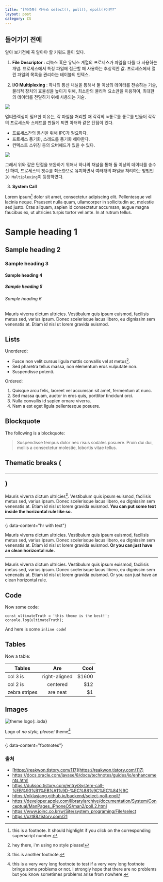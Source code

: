```yaml
---
title: "[작성중] 리눅스 select(), poll(), epoll()이란?"
layout: post
category: CS
---
```


## 들어가기 전에
알아 보기전에 꼭 알아야 할 키워드 들이 있다.

1. **File Descriptor** : 리눅스 혹은 유닉스 계열의 프로세스가 파일을 다룰 때 사용하는 개념. 프로세스에서 특정 파일에 접근할 때 사용하는 추상적인 값. 프로세스에서 열린 파일의 목록을 관리하는 테이블의 인덱스.

2. **I/O Multiplexing** : 하나의 통신 채널을 통해서 둘 이상의 데이터를 전송하는 기술, 물리적 장치의 효율성을 높이기 위해, 최소한의 물리적 요소만을 이용하여, 최대한의 데이터를 전달하기 위해 사용되는 기술.

![](https://blog.kakaocdn.net/dn/bkmuyL/btq40REKOVZ/TUYBDu7XcGVZSnZ8PQlkk1/img.png)

멀티플렉싱이 필요한 이유는, 각 파일을 처리할 때 각각의 io통로를 통로를 만들어 각각의 프로세스와 스레드를 만들게 되면 아래와 같은 단점이 있다.

- 프로세스간의 통신을 위해 IPC가 필요하다.
- 프로세스 동기화, 스레드를 동기화 해야한다.
- 컨텍스트 스위칭 등의 오버헤드가 있을 수 있다.

![](https://blog.kakaocdn.net/dn/GvHqy/btq4XE0VCfq/EXSWKOLMtWnYAOb5rKlaF0/img.png)

그래서 위와 같은 단점을 보완하기 위해서 하나의 채널을 통해 둘 이상의 데이터를 송수신 하여, 프로세스의 갯수를 최소한으로 유지하면서 여러개의 파일을 처리하는 방법인 `IO Multiplexing`이 등장하였다. 


3. **System Call** 

Lorem ipsum[^1] dolor sit amet, consectetur adipiscing elit. Pellentesque vel lacinia neque. Praesent nulla quam, ullamcorper in sollicitudin ac, molestie sed justo. Cras aliquam, sapien id consectetur accumsan, augue magna faucibus ex, ut ultricies turpis tortor vel ante. In at rutrum tellus.

# Sample heading 1
## Sample heading 2
### Sample heading 3
#### Sample heading 4
##### Sample heading 5
###### Sample heading 6

Mauris viverra dictum ultricies. Vestibulum quis ipsum euismod, facilisis metus sed, varius ipsum. Donec scelerisque lacus libero, eu dignissim sem venenatis at. Etiam id nisl ut lorem gravida euismod.

## Lists

Unordered:

- Fusce non velit cursus ligula mattis convallis vel at metus[^2].
- Sed pharetra tellus massa, non elementum eros vulputate non.
- Suspendisse potenti.

Ordered:

1. Quisque arcu felis, laoreet vel accumsan sit amet, fermentum at nunc.
2. Sed massa quam, auctor in eros quis, porttitor tincidunt orci.
3. Nulla convallis id sapien ornare viverra.
4. Nam a est eget ligula pellentesque posuere.

## Blockquote

The following is a blockquote:

> Suspendisse tempus dolor nec risus sodales posuere. Proin dui dui, mollis a consectetur molestie, lobortis vitae tellus.

## Thematic breaks (<hr>)

Mauris viverra dictum ultricies[^3]. Vestibulum quis ipsum euismod, facilisis metus sed, varius ipsum. Donec scelerisque lacus libero, eu dignissim sem venenatis at. Etiam id nisl ut lorem gravida euismod. **You can put some text inside the horizontal rule like so.**

---
{: data-content="hr with text"}

Mauris viverra dictum ultricies. Vestibulum quis ipsum euismod, facilisis metus sed, varius ipsum. Donec scelerisque lacus libero, eu dignissim sem venenatis at. Etiam id nisl ut lorem gravida euismod. **Or you can just have an clean horizontal rule.**

---

Mauris viverra dictum ultricies. Vestibulum quis ipsum euismod, facilisis metus sed, varius ipsum. Donec scelerisque lacus libero, eu dignissim sem venenatis at. Etiam id nisl ut lorem gravida euismod. Or you can just have an clean horizontal rule.

## Code

Now some code:

```
const ultimateTruth = 'this theme is the best!';
console.log(ultimateTruth);
```

And here is some `inline code`!

## Tables

Now a table:

| Tables        | Are           | Cool  |
| ------------- |:-------------:| -----:|
| col 3 is      | right-aligned | $1600 |
| col 2 is      | centered      |   $12 |
| zebra stripes | are neat      |    $1 |

## Images

![theme logo](https://raw.githubusercontent.com/riggraz/no-style-please/master/logo.png){:.ioda}

Logo of *no style, please!* theme[^4]

---
{: data-content="footnotes"}

[^1]: this is a footnote. It should highlight if you click on the corresponding superscript number.
[^2]: hey there, i'm using no style please!
[^3]: this is another footnote.
[^4]: this is a very very long footnote to test if a very very long footnote brings some problems or not. I strongly hope that there are no problems but you know sometimes problems arise from nowhere.

### 출처

-  [https://reakwon.tistory.com/117](https://reakwon.tistory.com/117)
- https://docs.oracle.com/javase/8/docs/technotes/guides/io/enhancements.html
- https://duksoo.tistory.com/entry/System-call-%EB%93%B1%EB%A1%9D-%EC%88%9C%EC%84%9C
- https://niklasjang.github.io/backend/select-poll-epoll/
- https://developer.apple.com/library/archive/documentation/System/Conceptual/ManPages_iPhoneOS/man2/poll.2.html
- https://www.joinc.co.kr/w/Site/system_programing/File/select
- https://ozt88.tistory.com/21﻿
